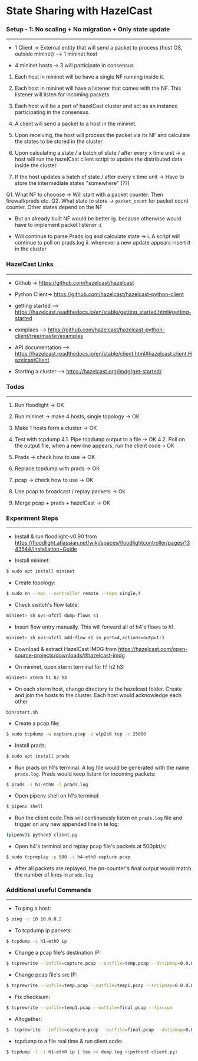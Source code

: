 
# State Sharing with HazelCast


### Setup - 1: No scaling + No migration + Only state update
---------------------------------------------------------

- 1 Client -> External entity that will send a packet to process (host OS, outside mininet) --> 1 mininet host

- 4 mininet hosts -> 3 will participate in consensus


1. Each host in mininet will be have a single NF running inside it. 
2. Each host in mininet will have a listener that comes with the NF. This listener will listen for incoming packets
3. Each host will be a part of hazelCast cluster and act as an instance participating in the consensus.

4. A client will send a packet to a host in the mininet.
5. Upon receiving, the host will process the packet via its NF and calculate the states to be stored in the cluster
6. Upon calculating a state / a batch of state / after every x time unit -> 
	a host will run the hazelCast client script to update the distributed data inside the cluster

7. If the host updates a batch of state / after every x time unit ->
	Have to store the intermediate states "somewhere" (??)



Q1. What NF to chooose -> Will start with a packet counter. Then firewall/prads etc.
Q2. What state to store -> `packet_count` for packet count counter. Other states depend on the NF
* But an already built NF would be better ig. because otherwise would have to implement packet listener :(


* Will continue to parse Prads.log and calculate state ->
	i. A script will continue to poll on prads.log
	ii. whenever a new update appears insert it in the cluster



### HazelCast Links
-------------------

* Github -> https://github.com/hazelcast/hazelcast

* Python Client-> https://github.com/hazelcast/hazelcast-python-client

* getting started --> https://hazelcast.readthedocs.io/en/stable/getting_started.html#getting-started

* exmplaes --> https://github.com/hazelcast/hazelcast-python-client/tree/master/examples

* API documentation -->  https://hazelcast.readthedocs.io/en/stable/client.html#hazelcast.client.HazelcastClient

* Starting a cluster --> https://hazelcast.org/imdg/get-started/



### Todos
----------


1. Run floodlight -> OK
2. Run mininet -> make 4 hosts, single topology -> OK
3. Make 1 hosts form a cluster -> OK

4. Test with tcpdump
	4.1. Pipe tcpdump output to a file -> OK
	4.2. Poll on the output file, when a new line appears, run the client code > OK

5. Prads -> check how to use -> OK
6. Replace tcpdump with prads -> OK

7. pcap -> check how to use -> OK
8. Use pcap to broadcast / replay packets -> Ok

9. Merge pcap + prads + hazelCast -> OK



### Experiment Steps
--------------------

* Install & run floodlight-v0.90 from https://floodlight.atlassian.net/wiki/spaces/floodlightcontroller/pages/1343544/Installation+Guide

* Install mininet:
```bash
$ sudo apt install mininet
```

* Create topology:
```bash
$ sudo mn --mac --controller remote --topo single,4
```

* Check switch's flow table:
```bash
mininet> sh ovs-ofctl dump-flows s1
```

* Insert flow entry manually. This will forward all of h4's flows to h1.
```bash
mininet> sh ovs-ofctl add-flow s1 in_port=4,actions=output:1
```

* Download & extract HazelCast IMDG from https://hazelcast.com/open-source-projects/downloads/#hazelcast-imdg

* On mininet, open xterm terminal for h1 h2 h3:
```bash
mininet> xterm h1 h2 h3
```

* On each xterm host, change directory to the hazelcast folder. Create and join the hosts to the cluster. Each host would acknowledge each other
```
bin/start.sh
```

* Create a pcap file:
```bash
$ sudo tcpdump -w capture.pcap -i wlp2s0 tcp -c 25000
```

* Install prads:
```bash
$ sudo apt install prads
```

* Run prads on h1's terminal. A log file would be generated with the name `prads.log`. Prads would keep listern for incoming packets:
```bash
$ prads -i h1-eth0 -l prads.log
```

* Open pipenv shell on h1's terminal:
```bash
$ pipenv shell
```

* Run the client code.This will continuously listen on `prads.log` file and trigger on any new appended line in te log:
```bash
(pipenv)$ python3 client.py
```

* Open h4's terminal and replay pcap file's packets at 500pkt/s:
```bash
$ sudo tcpreplay -p 500 -i h4-eth0 capture.pcap  
```
* After all packets are replayed, the pn-counter's final output would match the number of lines in `prads.log`



### Additional useful Commands
---------------------------

* To ping a host:
```bash
$ ping -c 10 10.0.0.2
```

* To tcpdump ip packets:
```bash
$ tcpdump -i h1-eth0 ip
```

* Change a pcap file's destination IP:
```bash
$ tcprewrite --infile=capture.pcap --outfile=temp.pcap --dstipmap=0.0.0.0/0:10.0.0.1 --enet-dmac=00:00:00:00:00:01
```

* Change pcap file's src IP:
```bash
$ tcprewrite --infile=temp.pcap --outfile=temp1.pcap --srcipmap=0.0.0.0/0:10.0.0.4 --enet-smac=00:00:00:00:00:04
```

* Fix checksum:
```bash
$ tcprewrite --infile=temp1.pcap --outfile=final.pcap --fixcsum
```

* Altogether: 
```bash
$  tcprewrite --infile=capture.pcap --outfile=final.pcap --dstipmap=0.0.0.0/0:10.0.0.1 --enet-dmac=00:00:00:00:00:01 --srcipmap=0.0.0.0/0:10.0.0.4 --enet-smac=00:00:00:00:00:04 --fixcsum
```

* tcpdump to a file real time & run client code:
```bash
$ tcpdump -l -i h1-eth0 ip | tee >> dump.log >(python3 client.py)
```

